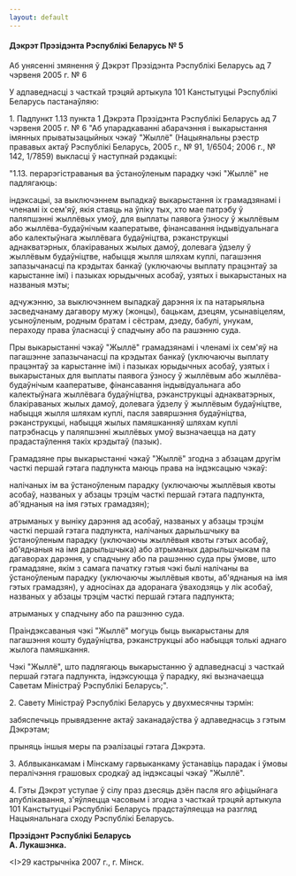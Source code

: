 ```yaml
---
layout: default
---
```


#### Дэкрэт Прэзідэнта Рэспублікі Беларусь № 5

Аб унясенні змянення ў Дэкрэт Прэзідэнта Рэспублікі Беларусь ад 7
чэрвеня 2005 г. № 6

У адпаведнасці з часткай трэцяй артыкула 101 Канстытуцыі Рэспублікі
Беларусь пастанаўляю:

1\. Падпункт 1.13 пункта 1 Дэкрэта Прэзідэнта Рэспублікі Беларусь ад 7
чэрвеня 2005 г. № 6 "Аб упарадкаванні абарачэння і выкарыстання
імянных прыватызацыйных чэкаў "Жыллё" (Нацыянальны рэестр
прававых актаў Рэспублікі Беларусь, 2005 г., № 91, 1/6504; 2006
г., № 142, 1/7859) выкласці ў наступнай рэдакцыі:

"1.13. перарэгістраваныя ва ўстаноўленым парадку чэкі "Жыллё" не
падлягаюць:

індэксацыі, за выключэннем выпадкаў выкарыстання іх грамадзянамі і
членамі іх сем'яў, якія стаяць на ўліку тых, хто мае патрэбу ў
паляпшэнні жыллёвых умоў, для выплаты паявога ўзносу ў жыллёвым або
жыллёва-будаўнічым кааператыве, фінансавання індывідуальнага або
калектыўнага жыллёвага будаўніцтва, рэканструкцыі аднакватэрных,
блакіраваных жылых дамоў, долевага ўдзелу ў жыллёвым будаўніцтве,
набыцця жылля шляхам куплі, пагашэння запазычанасці па крэдытах
банкаў (уключаючы выплату працэнтаў за карыстанне імі) і пазыках
юрыдычных асобаў, узятых і выкарыстаных на названыя мэты;

адчужэнню, за выключэннем выпадкаў дарэння іх па натарыяльна
засведчанаму дагавору мужу (жонцы), бацькам, дзецям,
усынавіцелям, усыноўленым, родным братам і сёстрам, дзеду,
бабулі, унукам, пераходу права ўласнасці ў спадчыну або па рашэнню
суда.

Пры выкарыстанні чэкаў "Жыллё" грамадзянамі і членамі іх сем'яў на
пагашэнне запазычанасці па крэдытах банкаў (уключаючы выплату
працэнтаў за карыстанне імі) і пазыках юрыдычных асобаў, узятых і
выкарыстаных для выплаты паявога ўзносу ў жыллёвым або
жыллёва-будаўнічым кааператыве, фінансавання
індывідуальнага або калектыўнага жыллёвага будаўніцтва,
рэканструкцыі аднакватэрных, блакіраваных жылых дамоў, долевага
ўдзелу ў жыллёвым будаўніцтве, набыцця жылля шляхам куплі, пасля
завяршэння будаўніцтва, рэканструкцыі, набыцця жылых памяшканняў
шляхам куплі патрэбнасць у паляпшэнні жыллёвых умоў вызначаецца на
дату прадастаўлення такіх крэдытаў (пазык).

Грамадзяне пры выкарыстанні чэкаў "Жыллё" згодна з абзацам другім часткі
першай гэтага падпункта маюць права на індэксацыю чэкаў:

налічаных ім ва ўстаноўленым парадку (уключаючы жыллёвыя квоты асобаў,
названых у абзацы трэцім часткі першай гэтага падпункта, аб'яднаныя на
імя гэтых грамадзян);

атрыманых у выніку дарэння ад асобаў, названых у абзацы трэцім часткі
першай гэтага падпункта, налічаных дарыльшчыку ва ўстаноўленым
парадку (уключаючы жыллёвыя квоты гэтых асобаў, аб'яднаныя на імя
дарыльшчыка) або атрыманых дарыльшчыкам па дагаворах дарэння, у спадчыну
або па рашэнню суда пры ўмове, што грамадзяне, якім з самага пачатку
гэтыя чэкі былі налічаны ва ўстаноўленым парадку (уключаючы жыллёвыя
квоты, аб'яднаныя на імя гэтых грамадзян), у адносінах да адоранага
ўваходзяць у лік асобаў, названых у абзацы трэцім часткі першай
гэтага падпункта;

атрыманых у спадчыну або па рашэнню суда.

Праіндэксаваныя чэкі "Жыллё" могуць быць выкарыстаны для пагашэння кошту
будаўніцтва, рэканструкцыі або набыцця толькі аднаго жылога памяшкання.

Чэкі "Жыллё", што падлягаюць выкарыстанню ў адпаведнасці з часткай
першай гэтага падпункта, індэксуюцца ў парадку, які вызначаецца
Саветам Міністраў Рэспублікі Беларусь;".

2\. Савету Міністраў Рэспублікі Беларусь у двухмесячны тэрмін:

забяспечыць прывядзенне актаў заканадаўства ў адпаведнасць з гэтым
Дэкрэтам;

прыняць іншыя меры па рэалізацыі гэтага Дэкрэта.

3\. Аблвыканкамам і Мінскаму гарвыканкаму ўстанавіць парадак і ўмовы
пералічэння грашовых сродкаў ад індэксацыі чэкаў "Жыллё".

4\. Гэты Дэкрэт уступае ў сілу праз дзесяць дзён пасля яго афіцыйнага
апублікавання, з'яўляецца часовым і згодна з часткай трэцяй артыкула
101 Канстытуцыі Рэспублікі Беларусь прадстаўляецца на разгляд
Нацыянальнага сходу Рэспублікі Беларусь.

**Прэзідэнт Рэспублікі Беларусь  
А. Лукашэнка.**

\<І\>29 кастрычніка 2007 г., г. Мінск.
